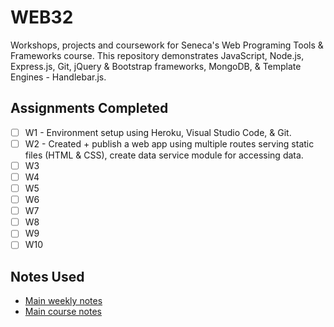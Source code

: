 # WEB32
Workshops, projects and coursework for Seneca's Web Programing Tools & Frameworks course. This repository demonstrates JavaScript, 
Node.js, Express.js, Git, jQuery & Bootstrap frameworks, MongoDB, & Template Engines - Handlebar.js. 

## Assignments Completed
- [ ] W1 - Environment setup using Heroku, Visual Studio Code, & Git. 
- [ ] W2 - Created + publish a web app using multiple routes serving static files (HTML & CSS), create data service
           module for accessing data. 
- [ ] W3
- [ ] W4
- [ ] W5
- [ ] W6 
- [ ] W7
- [ ] W8
- [ ] W9 
- [ ] W10

## Notes Used
- [Main weekly notes](http://zenit.senecac.on.ca/~patrick.crawford/index.php/web322/web322-weekly-schedule/)
- [Main course notes](http://zenit.senecac.on.ca/~patrick.crawford/index.php/web322/course-notes/)

